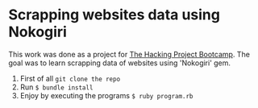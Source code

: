 # Scrapping websites data using Nokogiri

This work was done as a project for [The Hacking Project Bootcamp](https://www.thehackingproject.org/).
The goal was to learn scrapping data of websites using 'Nokogiri' gem.

1. First of all `git clone the repo`
2. Run `$ bundle install`
3. Enjoy by executing the programs `$ ruby program.rb`